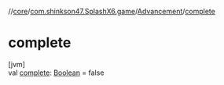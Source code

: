 //[core](../../../index.md)/[com.shinkson47.SplashX6.game](../index.md)/[Advancement](index.md)/[complete](complete.md)

# complete

[jvm]\
val [complete](complete.md): [Boolean](https://kotlinlang.org/api/latest/jvm/stdlib/kotlin/-boolean/index.html) = false
